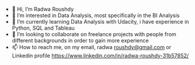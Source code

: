 - 👋 Hi, I’m Radwa Roushdy
- 👀 I’m interested in Data Analysis, most specifically in the BI Analysis
- 🌱 I’m currently learning Data Analysis with Udacity, i have experience in Python, SQL and Tableau
- 💞️ I’m looking to collaborate on  freelance projects with people from different backgrounds in order to gain more experience
- 📫 How to reach me, on my email, radwa roushdy@gmail.com  or Linkedin profile https://www.linkedin.com/in/radwa-roushdy-31b57852/

<!---
RadwaRoushdy/RadwaRoushdy is a ✨ special ✨ repository because its `README.md` (this file) appears on your GitHub profile.
You can click the Preview link to take a look at your changes.
--->

